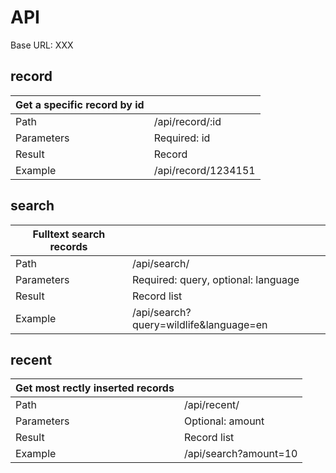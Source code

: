 # API

Base URL: XXX
## record
| Get a specific record by id |                                      |
|-----------------------------|--------------------------------------|
| Path                        | /api/record/:id                      |
| Parameters                  | Required: id                         |
| Result                      | Record                               |
| Example                     | /api/record/1234151                  |

## search
| Fulltext search records |                                     |
|-------------------------|-------------------------------------|
| Path                    | /api/search/                        |
| Parameters              | Required: query, optional: language |
| Result                  | Record list                         |
| Example                 | /api/search?query=wildlife&language=en  |

## recent
| Get most rectly inserted records |                        |
|----------------------------------|------------------------|
| Path                             | /api/recent/           |
| Parameters                       | Optional: amount       |
| Result                           | Record list            |
| Example                          | /api/search?amount=10  |
